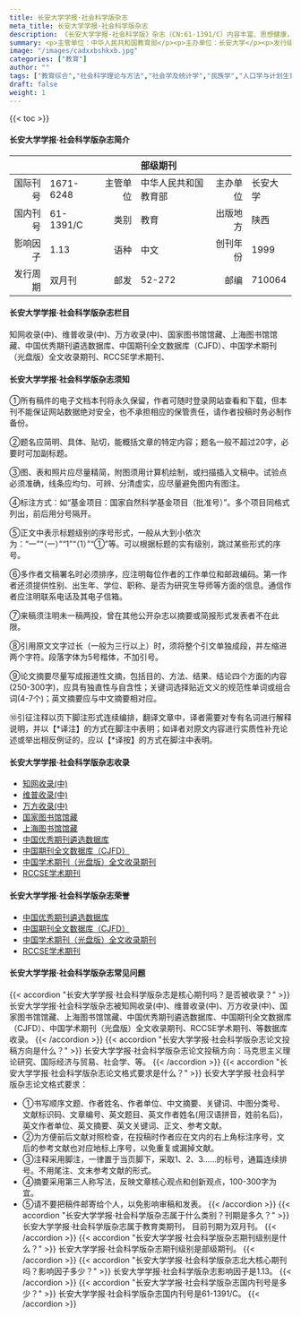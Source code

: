 ```yaml
---
title: 长安大学学报·社会科学版杂志
meta_title: 长安大学学报·社会科学版杂志
description: 《长安大学学报·社会科学版》杂志（CN:61-1391/C）内容丰富、思想健康，1999年创刊，目前以双月刊形式发行，刊物对外积极扩大宣传，致力于提高杂志质量与影响。作为一本致力于推动社会科学领域研究和学术交流的学术刊物，它涵盖了政治学、经济学、哲学、史学、法学、语言学、美学、管理学、环境学、信息学等多个学科领域，为广大学者提供了一个交流学术观点、展示研究成果的重要平台。 自创刊以来，《长安大学学报（社会科学版）》始终秉持着严控学术质量、吸引高质量论文的原则，通过严格的学术评审制度，对稿件进行科学评审和筛选，确保发表文章的学术水准和研究质量。这不仅为行业领域的发展建设和科研成果的传播做出了重要贡献，也为推动社会科学研究的深入发展提供了有力支持。 此外，该杂志还注重实践应用的研究，特别关注经济管理、社会问题和政策等方面的实践问题，促进理论与实践相结合，推动研究成果的应用和社会发展的进步。同时，它还积极反映和研究陕西地区的社会科学问题，为地方经济社会发展提供智力支持和决策参考。
summary: <p>主管单位：中华人民共和国教育部</p><p>主办单位：长安大学</p><p>发行级别：部级期刊</p><p>发行周期：双月刊</p>
image: "/images/cadxxbshkxb.jpg"
categories: ["教育"]
author: ""
tags: ["教育综合","社会科学理论与方法","社会学及统计学","民族学","人口学与计划生育","人才学与劳动科学","教育理论与教育管理","学前教育","初等教育","中等教育","高等教育","职业教育","成人教育与特殊教育","体育",]
draft: false
weight: 1
---
```


{{< toc >}}

#### 长安大学学报·社会科学版杂志简介
|               |                               |               | 部级期刊        |               |                           |
| ------------: | :---------------------------- | ------------: | :---------------------------- | ------------: | :------------------------ |
| 国际刊号      | 1671-6248   | 主管单位      | 中华人民共和国教育部     | 主办单位      | 长安大学     |
| 国内刊号      | 61-1391/C        | 类别          | 教育       | 出版地方      | 陕西           |
| 影响因子      | 1.13        | 语种          | 中文             | 创刊年份      | 1999    |
| 发行周期      | 双月刊    | 邮发          | 52-272              | 邮编          | 710064      |

#### 长安大学学报·社会科学版杂志栏目
<span>知网收录(中)</span>、<span>维普收录(中)</span>、<span>万方收录(中)</span>、<span>国家图书馆馆藏</span>、<span>上海图书馆馆藏</span>、<span>中国优秀期刊遴选数据库</span>、<span>中国期刊全文数据库（CJFD）</span>、<span>中国学术期刊（光盘版）全文收录期刊</span>、<span>RCCSE学术期刊</span>、

#### 长安大学学报·社会科学版杂志须知
<p><p>
	①所有稿件的电子文档本刊将永久保留，作者可随时登录网站查看和下载，但本刊不能保证网站数据绝对安全，也不承担相应的保管责任，请作者投稿时务必制作备份。
</p><p>
	②题名应简明、具体、贴切，能概括文章的特定内容；题名一般不超过20字，必要时可加副标题。
</p><p>
	③图、表和照片应尽量精简，附图须用计算机绘制，或扫描插入文稿中。试验点必须准确，线条应均匀、可辨、分清虚实，应尽量避免图内有图注。
</p><p>
	④标注方式：如“基金项目：国家自然科学基金项目（批准号）”。多个项目同格式列出，前后用分号隔开。
</p><p>
	⑤正文中表示标题级别的序号形式，一般从大到小依次为：“一”“（一）”“1”“（1）”“①”等。可以根据标题的实有级别，跳过某些形式的序号。
</p><p>
	⑥多作者文稿署名时必须排序，应注明每位作者的工作单位和邮政编码。第一作者还须提供性别、出生年、学位、职称、是否为研究生导师等方面的信息。通信作者应注明联系电话及其电子信箱。
</p><p>
	⑦来稿须注明未一稿两投，曾在其他公开杂志以摘要或简报形式发表者不在此限。
</p><p>
	⑧引用原文文字过长（一般为三行以上）时，须将整个引文单独成段，并左缩进两个字符。段落字体为5号楷体，不加引号。
</p><p>
	⑨论文摘要尽量写成报道性文摘，包括目的、方法、结果、结论四个方面的内容(250-300字)，应具有独直性与自含性；关键词选择贴近文义的规范性单词或组合词(4-7个)；英文摘要应与中文摘要相对应。
</p><p>
	⑩引征注释以页下脚注形式连续编排，翻译文章中，译者需要对专有名词进行解释说明，并以【*译注】的方式在脚注中表明；如译者对原文内容进行实质性补充论述或举出相反例证的，应以【*译按】的方式在脚注中表明。
</p></p>


#### 长安大学学报·社会科学版杂志收录
<ul>
    <li class="inline-block">
        <a class="bg-theme-light hover:bg-primary dark:bg-darkmode-theme-light dark:hover:bg-darkmode-primary dark:hover:text-dark m-1 block rounded px-3 py-1 hover:text-white" href="#长安大学学报·社会科学版杂志收录">
        知网收录(中)
        </a>
    </li>
    <li class="inline-block">
        <a class="bg-theme-light hover:bg-primary dark:bg-darkmode-theme-light dark:hover:bg-darkmode-primary dark:hover:text-dark m-1 block rounded px-3 py-1 hover:text-white" href="#长安大学学报·社会科学版杂志收录">
        维普收录(中)
        </a>
    </li>
    <li class="inline-block">
        <a class="bg-theme-light hover:bg-primary dark:bg-darkmode-theme-light dark:hover:bg-darkmode-primary dark:hover:text-dark m-1 block rounded px-3 py-1 hover:text-white" href="#长安大学学报·社会科学版杂志收录">
        万方收录(中)
        </a>
    </li>
    <li class="inline-block">
        <a class="bg-theme-light hover:bg-primary dark:bg-darkmode-theme-light dark:hover:bg-darkmode-primary dark:hover:text-dark m-1 block rounded px-3 py-1 hover:text-white" href="#长安大学学报·社会科学版杂志收录">
        国家图书馆馆藏
        </a>
    </li>
    <li class="inline-block">
        <a class="bg-theme-light hover:bg-primary dark:bg-darkmode-theme-light dark:hover:bg-darkmode-primary dark:hover:text-dark m-1 block rounded px-3 py-1 hover:text-white" href="#长安大学学报·社会科学版杂志收录">
        上海图书馆馆藏
        </a>
    </li>
    <li class="inline-block">
        <a class="bg-theme-light hover:bg-primary dark:bg-darkmode-theme-light dark:hover:bg-darkmode-primary dark:hover:text-dark m-1 block rounded px-3 py-1 hover:text-white" href="#长安大学学报·社会科学版杂志收录">
        中国优秀期刊遴选数据库
        </a>
    </li>
    <li class="inline-block">
        <a class="bg-theme-light hover:bg-primary dark:bg-darkmode-theme-light dark:hover:bg-darkmode-primary dark:hover:text-dark m-1 block rounded px-3 py-1 hover:text-white" href="#长安大学学报·社会科学版杂志收录">
        中国期刊全文数据库（CJFD）
        </a>
    </li>
    <li class="inline-block">
        <a class="bg-theme-light hover:bg-primary dark:bg-darkmode-theme-light dark:hover:bg-darkmode-primary dark:hover:text-dark m-1 block rounded px-3 py-1 hover:text-white" href="#长安大学学报·社会科学版杂志收录">
        中国学术期刊（光盘版）全文收录期刊
        </a>
    </li>
    <li class="inline-block">
        <a class="bg-theme-light hover:bg-primary dark:bg-darkmode-theme-light dark:hover:bg-darkmode-primary dark:hover:text-dark m-1 block rounded px-3 py-1 hover:text-white" href="#长安大学学报·社会科学版杂志收录">
        RCCSE学术期刊
        </a>
    </li>
</ul>



#### 长安大学学报·社会科学版杂志荣誉
<ul>
    <li class="inline-block">
        <a class="bg-theme-light hover:bg-primary dark:bg-darkmode-theme-light dark:hover:bg-darkmode-primary dark:hover:text-dark m-1 block rounded px-3 py-1 hover:text-white" href="#长安大学学报·社会科学版杂志荣誉">
        中国优秀期刊遴选数据库
        </a>
    </li>
    <li class="inline-block">
        <a class="bg-theme-light hover:bg-primary dark:bg-darkmode-theme-light dark:hover:bg-darkmode-primary dark:hover:text-dark m-1 block rounded px-3 py-1 hover:text-white" href="#长安大学学报·社会科学版杂志荣誉">
        中国期刊全文数据库（CJFD）
        </a>
    </li>
    <li class="inline-block">
        <a class="bg-theme-light hover:bg-primary dark:bg-darkmode-theme-light dark:hover:bg-darkmode-primary dark:hover:text-dark m-1 block rounded px-3 py-1 hover:text-white" href="#长安大学学报·社会科学版杂志荣誉">
        中国学术期刊（光盘版）全文收录期刊
        </a>
    </li>
    <li class="inline-block">
        <a class="bg-theme-light hover:bg-primary dark:bg-darkmode-theme-light dark:hover:bg-darkmode-primary dark:hover:text-dark m-1 block rounded px-3 py-1 hover:text-white" href="#长安大学学报·社会科学版杂志荣誉">
        RCCSE学术期刊
        </a>
    </li>
</ul>












#### 长安大学学报·社会科学版杂志常见问题
{{< accordion "长安大学学报·社会科学版杂志是核心期刊吗？是否被收录？" >}}
长安大学学报·社会科学版杂志被知网收录(中)、维普收录(中)、万方收录(中)、国家图书馆馆藏、上海图书馆馆藏、中国优秀期刊遴选数据库、中国期刊全文数据库（CJFD）、中国学术期刊（光盘版）全文收录期刊、RCCSE学术期刊、等数据库收录。
{{< /accordion >}}
{{< accordion "长安大学学报·社会科学版杂志论文投稿方向是什么？" >}}
长安大学学报·社会科学版杂志论文投稿方向：马克思主义理论研究、国际经济与贸易、社会学、等。
{{< /accordion >}}
{{< accordion "长安大学学报·社会科学版杂志论文格式要求是什么？" >}}
长安大学学报·社会科学版杂志论文格式要求：
- ①书写顺序文题、作者姓名、作者单位、中文摘要、关键词、中图分类号、文献标识码、文章编号、英文题目、英文作者姓名(用汉语拼音，姓前名后)，英文作者单位、英文摘要、英文关键词、正文、参考文献。
- ②为方便前后文献对照检查，在投稿时作者应在文内的右上角标注序号，文后的参考文献也对应地标上序号，以免重复或漏掉文献。
- ③注释采用脚注，一律置于当页脚下，采取1、2、3……的标号，通篇连续排号。不用尾注、文末参考文献的形式。
- ④摘要采用第三人称写法，反映文章核心观点和创新观点，100-300字为宜。
- ⑤请不要把稿件邮寄给个人，以免影响审稿和发表。
{{< /accordion >}}
{{< accordion "长安大学学报·社会科学版杂志属于什么类别？刊期是多久？" >}}
长安大学学报·社会科学版杂志属于教育类期刊， 目前刊期为双月刊。
{{< /accordion >}}
{{< accordion "长安大学学报·社会科学版杂志期刊级别是什么？" >}}
长安大学学报·社会科学版杂志期刊级别是部级期刊。
{{< /accordion >}}
{{< accordion "长安大学学报·社会科学版杂志北大核心期刊吗？影响因子多少？" >}}
长安大学学报·社会科学版杂志影响因子是1.13。
{{< /accordion >}}
{{< accordion "长安大学学报·社会科学版杂志国内刊号是多少？" >}}
长安大学学报·社会科学版杂志国内刊号是61-1391/C。
{{< /accordion >}}